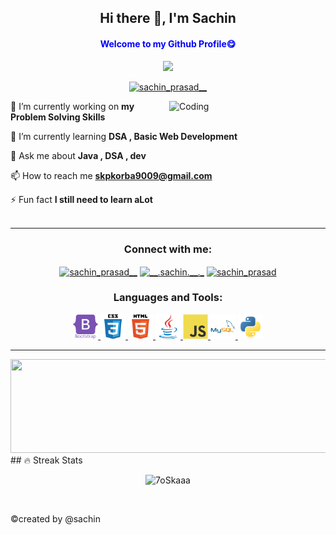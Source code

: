 
<h2 align="center">Hi there 👋, I'm Sachin</h2>
<h4 align="center" style="color:blue;">Welcome to my Github Profile😋</h4>
<p align="center">
  <a href="#"><img src="https://readme-typing-svg.herokuapp.com?lines=A+Computer+Science+Student+💻;A+Passionate+Programmer+🧑‍💻;A+Full+Stack+Developer+🪟;DS%20|%20Algorithms%20|%20OOP%20;Always%20learning%20new%20things+❤️&center=true&width=500&height=50"></a>
</p>


<p align="center"> <a href="https://twitter.com/sachin_prasad__" target="blank"><img src="https://img.shields.io/twitter/follow/sachin_prasad__?logo=twitter&style=for-the-badge" alt="sachin_prasad__" /></a> </p>

<img align="right" alt="Coding" width="250" src="https://i0.wp.com/www.technig.com/wp-content/uploads/2016/10/Site24x7-Application-Performance-Management-Technig.gif">

🔭 I’m currently working on **my Problem Solving Skills**

🌱 I’m currently learning **DSA , Basic Web Development**

💬 Ask me about **Java , DSA , dev**

📫 How to reach me **skpkorba9009@gmail.com**

⚡ Fun fact **I still need to learn aLot**
<br />
<br />
<hr />

<h3 align="center">Connect with me:</h3>
<p align="center">
<a href="https://twitter.com/sachin_prasad__" target="blank"><img align="center" src="https://raw.githubusercontent.com/rahuldkjain/github-profile-readme-generator/master/src/images/icons/Social/twitter.svg" alt="sachin_prasad__" height="30" width="40" /></a>
<a href="https://instagram.com/__.sachin.__._" target="blank"><img align="center" src="https://raw.githubusercontent.com/rahuldkjain/github-profile-readme-generator/master/src/images/icons/Social/instagram.svg" alt="__.sachin.__._" height="30" width="40" /></a>
<a href="https://www.leetcode.com/sachin_prasad" target="blank"><img align="center" src="https://raw.githubusercontent.com/rahuldkjain/github-profile-readme-generator/master/src/images/icons/Social/leet-code.svg" alt="sachin_prasad" height="30" width="40" /></a>
</p>

<h3 align="center">Languages and Tools:</h3>
<p align="center"> <a href="https://getbootstrap.com" target="_blank" rel="noreferrer"> <img src="https://raw.githubusercontent.com/devicons/devicon/master/icons/bootstrap/bootstrap-plain-wordmark.svg" alt="bootstrap" width="40" height="40"/> </a> <a href="https://www.w3schools.com/css/" target="_blank" rel="noreferrer"> <img src="https://raw.githubusercontent.com/devicons/devicon/master/icons/css3/css3-original-wordmark.svg" alt="css3" width="40" height="40"/> </a> <a href="https://www.w3.org/html/" target="_blank" rel="noreferrer"> <img src="https://raw.githubusercontent.com/devicons/devicon/master/icons/html5/html5-original-wordmark.svg" alt="html5" width="40" height="40"/> </a> <a href="https://www.java.com" target="_blank" rel="noreferrer"> <img src="https://raw.githubusercontent.com/devicons/devicon/master/icons/java/java-original.svg" alt="java" width="40" height="40"/> </a> <a href="https://developer.mozilla.org/en-US/docs/Web/JavaScript" target="_blank" rel="noreferrer"> <img src="https://raw.githubusercontent.com/devicons/devicon/master/icons/javascript/javascript-original.svg" alt="javascript" width="40" height="40"/> </a> <a href="https://www.mysql.com/" target="_blank" rel="noreferrer"> <img src="https://raw.githubusercontent.com/devicons/devicon/master/icons/mysql/mysql-original-wordmark.svg" alt="mysql" width="40" height="40"/> </a> <a href="https://www.python.org" target="_blank" rel="noreferrer"> <img src="https://raw.githubusercontent.com/devicons/devicon/master/icons/python/python-original.svg" alt="python" width="40" height="40"/> </a> </p>
<hr />
<img height="150px" width="1000px" src ="https://github-readme-stats.vercel.app/api/top-langs/?username=sachin-prasad-29&layout=compact&hide_border=false&theme=algolia&bg_color=#10217B&langs_count=6&hide=jupyter%20notebook,tex,css,php">
## 🔥 Streak Stats
<p align="center"><img src="https://github-readme-streak-stats.herokuapp.com/?user=sachin-prasad-29&theme=algolia" alt="7oSkaaa" /></p>
<br>
 <p>&#169;created by @sachin</p>
